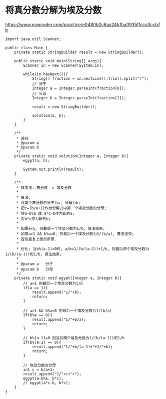 # 将真分数分解为埃及分数
https://www.nowcoder.com/practice/e0480b2c6aa24bfba0935ffcca3ccb7b

    import java.util.Scanner;
    
    public class Main {
        private static StringBuilder result = new StringBuilder();
    
        public static void main(String[] args){
            Scanner in = new Scanner(System.in);
    
            while(in.hasNext()){
                String[] fraction = in.nextLine().trim().split("/");
                // 分子
                Integer a = Integer.parseInt(fraction[0]);
                // 分母
                Integer b = Integer.parseInt(fraction[1]);
    
                result = new StringBuilder();
    
                solution(a, b);
            }
        }
    
        /**
         * 递归
         * @param a
         * @param b
         */
        private static void solution(Integer a, Integer b){
            egypt(a, b);
    
            System.out.println(result);
        }
    
        /**
         * 数学法: 真分数 -> 埃及分数
         * 
         * 算法:
         * 设某个真分数的分子为a, 分母为b;
         * 把c=(b/a+1)作为分解式中第一个埃及分数的分母;
         * 将a-b%a 或 a*c-b作为新的a;
         * 将b*c作为新的b;
         * 
         * 如果a=1, 则最后一个埃及分数为1/b, 算法结束;
         * 如果a>1 && b%a=0, 则最后一个埃及分数为1/(b/a), 算法结束;
         * 否则重复上面的步骤.
         * 
         * 优化: 当b%(a-1)=0时, a/b=1/(b/(a−1))+1/b, 则最后两个埃及分数为1/(b/(a-1))和1/b, 算法结束;
         * 
         * @param a   分子
         * @param b   分母
         */
        private static void egypt(Integer a, Integer b){
            // a=1 则最后一个埃及分数为1/b
            if(a == 1){
                result.append("1/"+b);
                return;
            }
    
            // a>1 && b%a=0 则最后一个埃及分数为1/(b/a)
            if(b%a == 0){
                result.append("1/"+b/a);
                return;
            }
    
            // b%(a-1)=0 则最后两个埃及分数为1/(b/(a-1))和1/b
            if(b%(a-1) == 0){
                result.append("1/"+b/(a-1)+"+1/"+b);
                return;
            }
    
            // 埃及分数的分母
            int c = b/a+1;
            result.append("1/"+c+"+");
            egypt(a-b%a, b*c);
            // egypt(a*c-b, b*c);
        }
    }
    

